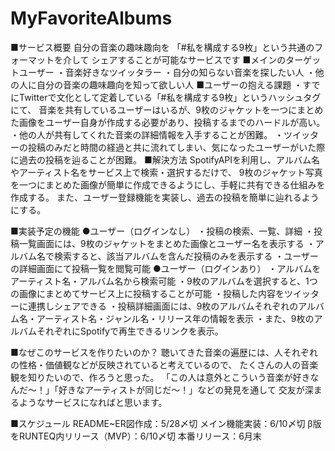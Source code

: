 # MyFavoriteAlbums

■サービス概要
  自分の音楽の趣味趣向を 
  「#私を構成する9枚」という共通のフォーマットを介して
  シェアすることが可能なサービスです
■メインのターゲットユーザー
 ・音楽好きなツイッタラー
 ・自分の知らない音楽を探したい人
 ・他の人に自分の音楽の趣味趣向を知って欲しい人
■ユーザーの抱える課題
  ・すでにTwitterで文化として定着している「#私を構成する9枚」というハッシュタグにて、
    音楽を共有しているユーザーはいるが、9枚のジャケットを一つにまとめた画像をユーザー自身が作成する必要があり、投稿するまでのハードルが高い。
  ・他の人が共有してくれた音楽の詳細情報を入手することが困難。
  ・ツイッターの投稿のみだと時間の経過と共に流れてしまい、気になったユーザーがいた際に過去の投稿を辿ることが困難。
■解決方法
  SpotifyAPIを利用し、アルバム名やアーティスト名をサービス上で検索・選択するだけで、
  9枚のジャケット写真を一つにまとめた画像が簡単に作成できるようにし、手軽に共有できる仕組みを作成する。
  また、ユーザー登録機能を実装し、過去の投稿を簡単に辿れるようにする。

■実装予定の機能
  ●ユーザー（ログインなし）
  ・投稿の検索、一覧、詳細
  ・投稿一覧画面には、9枚のジャケットをまとめた画像とユーザー名を表示する
  ・アルバム名で検索すると、該当アルバムを含んだ投稿のみを表示する
  ・ユーザーの詳細画面にて投稿一覧を閲覧可能
  ●ユーザー（ログインあり）
  ・アルバムをアーティスト名・アルバム名から検索可能
  ・9枚のアルバムを選択すると、1つの画像にまとめてサービス上に投稿することが可能
  ・投稿した内容をツイッターに連携しシェアできる
  ・投稿詳細画面には、9枚のアルバムそれぞれのアルバム名・アーティスト名・ジャンル名・リリース年の情報を表示
  ・また、9枚のアルバムそれぞれにSpotifyで再生できるリンクを表示。

■なぜこのサービスを作りたいのか？
  聴いてきた音楽の遍歴には、人それぞれの性格・価値観などが反映されていると考えているので、
  たくさんの人の音楽観を知りたいので、作ろうと思った。
  「この人は意外とこういう音楽が好きなんだ〜！」「好きなアーティストが同じだ〜！」などの発見を通して
  交友が深まるようなサービスになればと思います。

■スケジュール
  README~ER図作成：5/28〆切
  メイン機能実装：6/10〆切
  β版をRUNTEQ内リリース（MVP）：6/10〆切
  本番リリース：6月末
